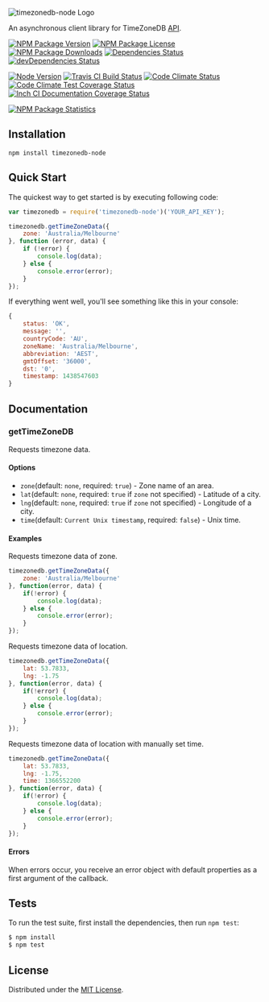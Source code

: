 ![timezonedb-node Logo][logo]

An asynchronous client library for TimeZoneDB [API](https://timezonedb.com/api/).

[![NPM Package Version][npm-package-version-badge]][npm-package-url]
[![NPM Package License][npm-package-license-badge]][npm-package-license-url]
[![NPM Package Downloads][npm-package-downloads-badge]][npm-package-url]
[![Dependencies Status][dependencies-status-badge]][dependencies-status-page-url]
[![devDependencies Status][devDependencies-status-badge]][devDependencies-status-page-url]

[![Node Version][node-version-badge]][node-downloads-page-url]
[![Travis CI Build Status][travis-ci-build-status-badge]][travis-ci-build-status-page-url]
[![Code Climate Status][code-climate-status-badge]][code-climate-status-page-url]
[![Code Climate Test Coverage Status][code-climate-test-coverage-status-badge]][code-climate-test-coverage-status-page-url]
[![Inch CI Documentation Coverage Status][inch-ci-documentation-coverage-status-badge]][inch-ci-documentation-coverage-status-page-url]

[![NPM Package Statistics][npm-package-statistics-badge]][npm-package-url]

## Installation

`npm install timezonedb-node`

## Quick Start

The quickest way to get started is by executing following code:

```javascript
var timezonedb = require('timezonedb-node')('YOUR_API_KEY');

timezonedb.getTimeZoneData({
    zone: 'Australia/Melbourne'
}, function (error, data) {
    if (!error) {
        console.log(data);
    } else {
        console.error(error);
    }
});
```

If everything went well, you'll see something like this in your console:

```javascript
{ 
    status: 'OK',
    message: '',
    countryCode: 'AU',
    zoneName: 'Australia/Melbourne',
    abbreviation: 'AEST',
    gmtOffset: '36000',
    dst: '0',
    timestamp: 1438547603
}
```

## Documentation

### getTimeZoneDB

Requests timezone data.

#### Options

- `zone`(default: `none`, required: `true`) - Zone name of an area.
- `lat`(default: `none`, required: `true` if `zone` not specified) - Latitude of a city.
- `lng`(default: `none`, required: `true` if `zone` not specified) - Longitude of a city.
- `time`(default: `Current Unix timestamp`, required: `false`) - Unix time.

#### Examples

Requests timezone data of zone.

```javascript
timezonedb.getTimeZoneData({
    zone: 'Australia/Melbourne'
}, function(error, data) {
    if(!error) {
        console.log(data);
    } else {
        console.error(error);
    }
});
```

Requests timezone data of location.

```javascript
timezonedb.getTimeZoneData({
    lat: 53.7833,
    lng: -1.75
}, function(error, data) {
    if(!error) {
        console.log(data);
    } else {
        console.error(error);
    }
});
```

Requests timezone data of location with manually set time.

```javascript
timezonedb.getTimeZoneData({
    lat: 53.7833,
    lng: -1.75,
    time: 1366552200
}, function(error, data) {
    if(!error) {
        console.log(data);
    } else {
        console.error(error);
    }
});
```

#### Errors

When errors occur, you receive an error object with default properties as a first argument of the callback.

## Tests

To run the test suite, first install the dependencies, then run `npm test`:

```bash
$ npm install
$ npm test
```

## License

Distributed under the [MIT License](LICENSE).

[logo]: https://cldup.com/oAcYhsondW.png

[npm-package-url]: https://npmjs.org/package/timezonedb-node

[npm-package-version-badge]: https://img.shields.io/npm/v/timezonedb-node.svg?style=flat-square

[npm-package-license-badge]: https://img.shields.io/npm/l/timezonedb-node.svg?style=flat-square
[npm-package-license-url]: http://opensource.org/licenses/MIT

[npm-package-downloads-badge]: https://img.shields.io/npm/dm/timezonedb-node.svg?style=flat-square

[dependencies-status-badge]: https://david-dm.org/AnatoliyGatt/timezonedb-node.svg?style=flat-square
[dependencies-status-page-url]: https://david-dm.org/AnatoliyGatt/timezonedb-node#info=dependencies

[devDependencies-status-badge]: https://david-dm.org/AnatoliyGatt/timezonedb-node/dev-status.svg?style=flat-square
[devDependencies-status-page-url]: https://david-dm.org/AnatoliyGatt/timezonedb-node#info=devDependencies

[node-version-badge]: https://img.shields.io/node/v/timezonedb-node.svg?style=flat-square
[node-downloads-page-url]: https://nodejs.org/en/download/

[travis-ci-build-status-badge]: https://img.shields.io/travis/AnatoliyGatt/timezonedb-node.svg?style=flat-square
[travis-ci-build-status-page-url]: https://travis-ci.org/AnatoliyGatt/timezonedb-node

[code-climate-status-badge]: https://img.shields.io/codeclimate/github/AnatoliyGatt/timezonedb-node.svg?style=flat-square
[code-climate-status-page-url]: https://codeclimate.com/github/AnatoliyGatt/timezonedb-node

[code-climate-test-coverage-status-badge]: https://img.shields.io/codeclimate/coverage/github/AnatoliyGatt/timezonedb-node.svg?style=flat-square
[code-climate-test-coverage-status-page-url]: https://codeclimate.com/github/AnatoliyGatt/timezonedb-node/coverage

[inch-ci-documentation-coverage-status-badge]: https://inch-ci.org/github/AnatoliyGatt/timezonedb-node.svg?style=flat-square
[inch-ci-documentation-coverage-status-page-url]: https://inch-ci.org/github/AnatoliyGatt/timezonedb-node

[npm-package-statistics-badge]: https://nodei.co/npm/timezonedb-node.png?downloads=true&downloadRank=true&stars=true